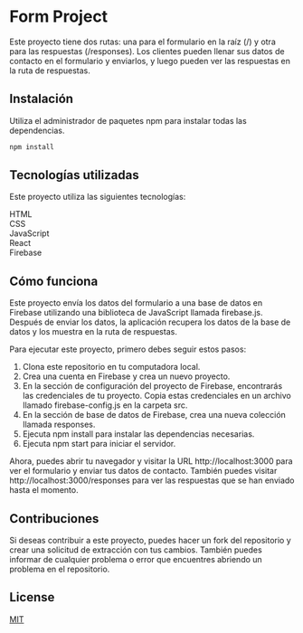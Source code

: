# Form Project

Este proyecto tiene dos rutas: una para el formulario en la raíz (/) y otra para las respuestas (/responses). Los clientes pueden llenar sus datos de contacto en el formulario y enviarlos, y luego pueden ver las respuestas en la ruta de respuestas.

## Instalación

Utiliza el administrador de paquetes npm para instalar todas las dependencias.

```bash
npm install
```


## Tecnologías utilizadas
Este proyecto utiliza las siguientes tecnologías:

HTML   
CSS   
JavaScript   
React   
Firebase
## Cómo funciona
Este proyecto envía los datos del formulario a una base de datos en Firebase utilizando una biblioteca de JavaScript llamada firebase.js. Después de enviar los datos, la aplicación recupera los datos de la base de datos y los muestra en la ruta de respuestas.

Para ejecutar este proyecto, primero debes seguir estos pasos:

1. Clona este repositorio en tu computadora local.   
2. Crea una cuenta en Firebase y crea un nuevo proyecto.      
3. En la sección de configuración del proyecto de Firebase, encontrarás las credenciales de tu proyecto. Copia estas credenciales en un archivo llamado firebase-config.js en la carpeta src.
4. En la sección de base de datos de Firebase, crea una nueva colección llamada responses.
5. Ejecuta npm install para instalar las dependencias necesarias.
6. Ejecuta npm start para iniciar el servidor.   

Ahora, puedes abrir tu navegador y visitar la URL http://localhost:3000 para ver el formulario y enviar tus datos de contacto. También puedes visitar http://localhost:3000/responses para ver las respuestas que se han enviado hasta el momento.

## Contribuciones
Si deseas contribuir a este proyecto, puedes hacer un fork del repositorio y crear una solicitud de extracción con tus cambios. También puedes informar de cualquier problema o error que encuentres abriendo un problema en el repositorio.

## License

[MIT](https://choosealicense.com/licenses/mit/)
